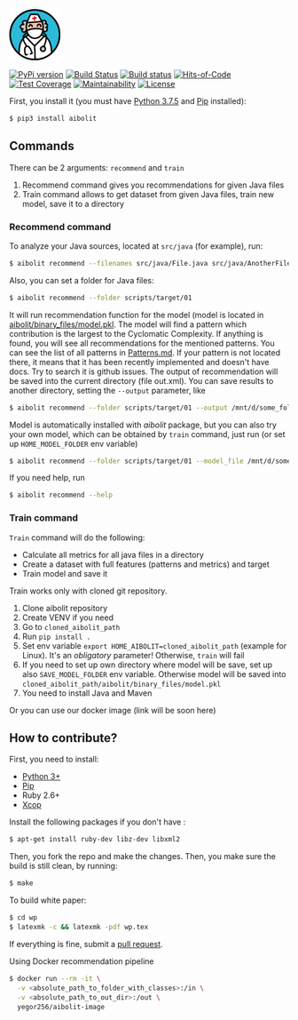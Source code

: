 <img src="/logo.svg" height="92px"/>

[![PyPi version](https://img.shields.io/pypi/v/aibolit.svg)](https://pypi.org/project/aibolit/)
[![Build Status](https://travis-ci.org/yegor256/aibolit.svg)](https://travis-ci.org/yegor256/aibolit)
[![Build status](https://ci.appveyor.com/api/projects/status/1k7q7eumnhia0e3a?svg=true)](https://ci.appveyor.com/project/yegor256/aibolit)
[![Hits-of-Code](https://hitsofcode.com/github/yegor256/aibolit)](https://hitsofcode.com/view/github/yegor256/aibolit)
[![Test Coverage](https://img.shields.io/codecov/c/github/yegor256/aibolit.svg)](https://codecov.io/github/yegor256/aibolit?branch=master)
[![Maintainability](https://api.codeclimate.com/v1/badges/e90e80a143a9457ee3af/maintainability)](https://codeclimate.com/github/yegor256/aibolit/maintainability)
[![License](https://img.shields.io/badge/license-MIT-green.svg)](https://github.com/yegor256/aibolit/blob/master/LICENSE.txt)

First, you install it (you must have [Python 3.7.5](https://www.python.org/downloads/)
and [Pip](https://pip.pypa.io/en/stable/installing/) installed):

```bash
$ pip3 install aibolit
```

## Commands
There can be 2 arguments: `recommend` and `train`

1. Recommend command gives you recommendations for given Java files
2. Train command allows to get dataset from given Java files, train new model, save it to a directory

### Recommend command

To analyze your Java sources, located at `src/java` (for example), run:

```bash
$ aibolit recommend --filenames src/java/File.java src/java/AnotherFile.java
```

Also, you can set a folder for Java files:

```bash
$ aibolit recommend --folder scripts/target/01
```

It will run recommendation function for the model (model is located in [aibolit/binary_files/model.pkl](https://github.com/yegor256/aibolit/blob/master/aibolit/binary_files/model.pkl). 
The model will find a pattern which contribution is the largest to the Cyclomatic Complexity. 
If anything is found, you will see all recommendations for the mentioned patterns. 
You can see the list of all patterns in [Patterns.md](https://github.com/yegor256/aibolit/blob/master/PATTERNS.md).
If your pattern is not located there, it means that it has been recently implemented and doesn't have docs. Try to search it is github issues.
The output of recommendation will be saved into the current directory (file out.xml).
You can save results to another directory, setting the `--output` parameter, like 

```bash
$ aibolit recommend --folder scripts/target/01 --output /mnt/d/some_folder/results.xml
```

Model is automatically installed with *aibolit* package, but you can also try your own model, 
which can be obtained by `train` command, just run (or set up `HOME_MODEL_FOLDER` env variable)

```bash
$ aibolit recommend --folder scripts/target/01 --model_file /mnt/d/some_folder/model.pkl
```

If you need help, run 

```bash
$ aibolit recommend --help
```

### Train command
`Train` command will do the following:

 - Calculate all metrics for all java files in a directory
 - Create a dataset with full features (patterns and metrics) and target
 - Train model and save it 
 
 Train works only with cloned git repository.
 1. Clone aibolit repository 
 2. Create VENV if you need
 3. Go to `cloned_aibolit_path`
 4. Run `pip install .`
 5. Set env variable `export HOME_AIBOLIT=cloned_aibolit_path` (example for Linux). It's an *obligatory* parameter! Otherwise, `train` will fail
 6. If you need to set up own directory where model will be save, set up also `SAVE_MODEL_FOLDER` env variable.
 Otherwise model will be saved into `cloned_aibolit_path/aibolit/binary_files/model.pkl`
 7. You need to install Java and Maven
 
 Or you can use our docker image (link will be soon here)

## How to contribute?

First, you need to install:

  * [Python 3+](https://www.python.org/downloads/)
  * [Pip](https://pip.pypa.io/en/stable/installing/)
  * Ruby 2.6+
  * [Xcop](https://github.com/yegor256/xcop)

Install the following packages if you don't have :

```bash
$ apt-get install ruby-dev libz-dev libxml2
```

Then, you fork the repo and make the changes. Then, you make
sure the build is still clean, by running:

```bash
$ make
```

To build white paper:
```bash
$ cd wp
$ latexmk -c && latexmk -pdf wp.tex
```

If everything is fine, submit
a [pull request](https://www.yegor256.com/2014/04/15/github-guidelines.html).


Using Docker recommendation pipeline
```bash
$ docker run --rm -it \
  -v <absolute_path_to_folder_with_classes>:/in \
  -v <absolute_path_to_out_dir>:/out \
  yegor256/aibolit-image
```
